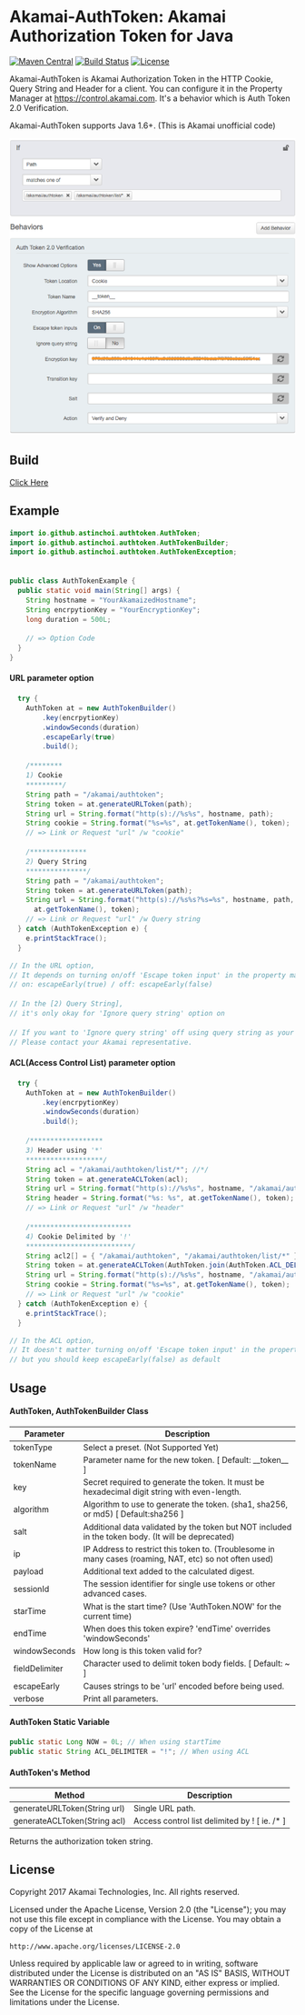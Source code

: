 # Akamai-AuthToken: Akamai Authorization Token for Java

[![Maven Central](https://maven-badges.herokuapp.com/maven-central/io.github.astinchoi/Akamai-AuthToken-Java/badge.svg)](https://maven-badges.herokuapp.com/maven-central/io.github.astinchoi/Akamai-AuthToken-Java)
[![Build Status](https://travis-ci.org/AstinCHOI/Akamai-AuthToken-Java.svg?branch=master)](https://travis-ci.org/AstinCHOI/Akamai-AuthToken-Java)
[![License](http://img.shields.io/:license-apache-blue.svg)](https://github.com/AstinCHOI/Akamai-AuthToken-Java/blob/master/LICENSE)

Akamai-AuthToken is Akamai Authorization Token in the HTTP Cookie, Query String and Header for a client.
You can configure it in the Property Manager at https://control.akamai.com.
It's a behavior which is Auth Token 2.0 Verification.

Akamai-AuthToken supports Java 1.6+. (This is Akamai unofficial code)

<div style="text-align:center"><img src=https://github.com/AstinCHOI/akamai-asset/blob/master/authtoken/authtoken.png?raw=true /></div>


## Build
[Click Here](https://maven-badges.herokuapp.com/maven-central/io.github.astinchoi/Akamai-AuthToken-Java)


## Example
```java
import io.github.astinchoi.authtoken.AuthToken;
import io.github.astinchoi.authtoken.AuthTokenBuilder;
import io.github.astinchoi.authtoken.AuthTokenException;


public class AuthTokenExample {
  public static void main(String[] args) {
    String hostname = "YourAkamaizedHostname";
    String encrpytionKey = "YourEncryptionKey";
    long duration = 500L;

    // => Option Code
  }
}
```

#### URL parameter option
```java
  try {
    AuthToken at = new AuthTokenBuilder()
        .key(encrpytionKey)
        .windowSeconds(duration)
        .escapeEarly(true)
        .build();

    /******** 
    1) Cookie 
    *********/
    String path = "/akamai/authtoken";
    String token = at.generateURLToken(path);
    String url = String.format("http(s)://%s%s", hostname, path);
    String cookie = String.format("%s=%s", at.getTokenName(), token);
    // => Link or Request "url" /w "cookie"

    /************** 
    2) Query String 
    ***************/
    String path = "/akamai/authtoken";
    String token = at.generateURLToken(path);
    String url = String.format("http(s)://%s%s?%s=%s", hostname, path,
      at.getTokenName(), token);
    // => Link or Request "url" /w Query string
  } catch (AuthTokenException e) {
    e.printStackTrace();
  }
```
```java
// In the URL option,
// It depends on turning on/off 'Escape token input' in the property manager. 
// on: escapeEarly(true) / off: escapeEarly(false)

// In the [2) Query String], 
// it's only okay for 'Ignore query string' option on

// If you want to 'Ignore query string' off using query string as your token, 
// Please contact your Akamai representative.
```

#### ACL(Access Control List) parameter option
```java
  try {
    AuthToken at = new AuthTokenBuilder()
        .key(encrpytionKey)
        .windowSeconds(duration)
        .build();

    /******************
    3) Header using '*' 
    *******************/
    String acl = "/akamai/authtoken/list/*"; //*/
    String token = at.generateACLToken(acl);
    String url = String.format("http(s)://%s%s", hostname, "/akamai/authtoken/list/something");
    String header = String.format("%s: %s", at.getTokenName(), token);
    // => Link or Request "url" /w "header"

    /************************* 
    4) Cookie Delimited by '!'
    **************************/
    String acl2[] = { "/akamai/authtoken", "/akamai/authtoken/list/*" };
    String token = at.generateACLToken(AuthToken.join(AuthToken.ACL_DELIMITER, acl2));
    String url = String.format("http(s)://%s%s", hostname, "/akamai/authtoken/list/something2");
    String cookie = String.format("%s=%s", at.getTokenName(), token);
    // => Link or Request "url" /w "cookie"
  } catch (AuthTokenException e) {
    e.printStackTrace();
  }
```
```java
// In the ACL option,
// It doesn't matter turning on/off 'Escape token input' in the property manager
// but you should keep escapeEarly(false) as default
```


## Usage

#### AuthToken, AuthTokenBuilder Class
| Parameter | Description |
|-----------|-------------|
| tokenType | Select a preset. (Not Supported Yet) |
| tokenName | Parameter name for the new token. [ Default: \_\_token\_\_ ] |
| key | Secret required to generate the token. It must be hexadecimal digit string with even-length. |
| algorithm  | Algorithm to use to generate the token. (sha1, sha256, or md5) [ Default:sha256 ] |
| salt | Additional data validated by the token but NOT included in the token body. (It will be deprecated) |
| ip | IP Address to restrict this token to. (Troublesome in many cases (roaming, NAT, etc) so not often used) |
| payload | Additional text added to the calculated digest. |
| sessionId | The session identifier for single use tokens or other advanced cases. |
| starTime | What is the start time? (Use 'AuthToken.NOW' for the current time) |
| endTime | When does this token expire? 'endTime' overrides 'windowSeconds' |
| windowSeconds | How long is this token valid for? |
| fieldDelimiter | Character used to delimit token body fields. [ Default: ~ ] |
| escapeEarly | Causes strings to be 'url' encoded before being used. |
| verbose | Print all parameters. |

#### AuthToken Static Variable
```java
public static Long NOW = 0L; // When using startTime
public static String ACL_DELIMITER = "!"; // When using ACL
```


#### AuthToken's Method
| Method | Description |
|--------|-------------|
| generateURLToken(String url) | Single URL path. |
| generateACLToken(String acl) | Access control list delimited by ! [ ie. /\* ] |

Returns the authorization token string.


## License

Copyright 2017 Akamai Technologies, Inc.  All rights reserved.

Licensed under the Apache License, Version 2.0 (the "License");
you may not use this file except in compliance with the License.
You may obtain a copy of the License at

    http://www.apache.org/licenses/LICENSE-2.0

Unless required by applicable law or agreed to in writing, software
distributed under the License is distributed on an "AS IS" BASIS,
WITHOUT WARRANTIES OR CONDITIONS OF ANY KIND, either express or implied.
See the License for the specific language governing permissions and
limitations under the License.